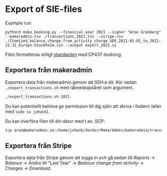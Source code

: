 # Export of SIE-files

Example run:

```console
python3 make_booking.py --financial-year 2021 --signer "Aron Granberg" --makeradmin-tsv ./transactions_2021.tsv --stripe-csv ./Itemized_balance_change_from_activity_charge_SEK_2021-01-01_to_2021-12-31_Europe-Stockholm.csv --output export_2021.si
```

Filen formatteras enligt [standarden](https://sie.se/wp-content/uploads/2020/05/SIE_filformat_ver_4B_ENGLISH.pdf) med CP437-kodning.

## Exportera från makeradmin

Exportera data från makeradmin genom att SSH:a dit. Kör sedan `./export_transactions.sh` med räkneskapsåret som argument.

```bash
./export_transactions.sh 2021
```

Du kan potentiellt behöva ge permission till dig själv att skriva i foldern (eller med `sudo su johank`).

Du kan överföra filen till din dator med t.ex. SCP:

```bash
scp aron@makeradmin.se:/home/johank/docker/MakerAdmin/makeradmin/transactions_2021.tsv .
```

## Exportera från Stripe

Exportera data från Stripe genom att logga in och gå sedan till _Reports_ -> _Balance_ -> Ändra till "Last Year" -> _Balance change from activity_ -> _Charges_ -> _Download_.
